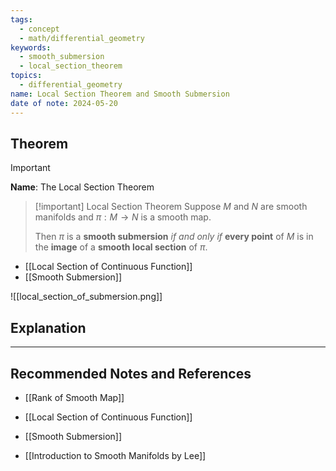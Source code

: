 ```yaml
---
tags:
  - concept
  - math/differential_geometry
keywords:
  - smooth_submersion
  - local_section_theorem
topics:
  - differential_geometry
name: Local Section Theorem and Smooth Submersion
date of note: 2024-05-20
---
```


## Theorem

>[!important]
>**Name**: The Local Section Theorem


>[!important] Local Section Theorem
>Suppose $M$ and $N$ are smooth manifolds and $\pi: M \rightarrow N$ is a smooth map. 
>
>Then $\pi$ is a **smooth submersion** *if and only if* **every point** of $M$ is in the **image** of a **smooth local section** of $\pi$.

- [[Local Section of Continuous Function]]
- [[Smooth Submersion]]

![[local_section_of_submersion.png]]


## Explanation







-----------
##  Recommended Notes and References

- [[Rank of Smooth Map]]
- [[Local Section of Continuous Function]]
- [[Smooth Submersion]]


- [[Introduction to Smooth Manifolds by Lee]]